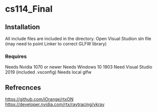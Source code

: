 # cs114_Final



## Installation
All include files are included in the directory.
Open Visual Studion sln file (may need to point Linker to correct GLFW library)


### Requires
Needs Nvidia 1070 or newer
Needs Windows 10 1903
Need Visual Studio 2019 (included .vsconfig)
Needs local glfw 

## Refrecnces
https://github.com/iOrange/rtxON
https://developer.nvidia.com/rtx/raytracing/vkray

